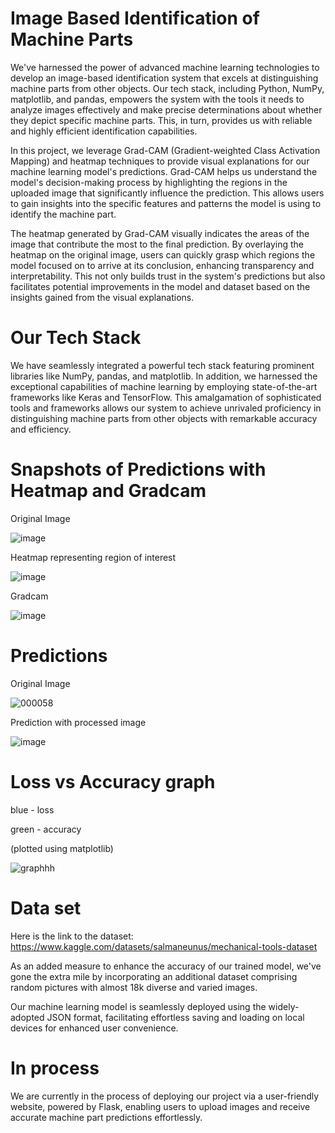 # Image Based Identification of Machine Parts
We've harnessed the power of advanced machine learning technologies to develop an image-based identification system that excels at distinguishing machine parts from other objects. Our tech stack, including Python, NumPy, matplotlib, and pandas, empowers the system with the tools it needs to analyze images effectively and make precise determinations about whether they depict specific machine parts. This, in turn, provides us with reliable and highly efficient identification capabilities.

In this project, we leverage Grad-CAM (Gradient-weighted Class Activation Mapping) and heatmap techniques to provide visual explanations for our machine learning model's predictions. Grad-CAM helps us understand the model's decision-making process by highlighting the regions in the uploaded image that significantly influence the prediction. This allows users to gain insights into the specific features and patterns the model is using to identify the machine part.

The heatmap generated by Grad-CAM visually indicates the areas of the image that contribute the most to the final prediction. By overlaying the heatmap on the original image, users can quickly grasp which regions the model focused on to arrive at its conclusion, enhancing transparency and interpretability. This not only builds trust in the system's predictions but also facilitates potential improvements in the model and dataset based on the insights gained from the visual explanations.

# Our Tech Stack
We have seamlessly integrated a powerful tech stack featuring prominent libraries like NumPy, pandas, and matplotlib. In addition, we harnessed the exceptional capabilities of machine learning by employing state-of-the-art frameworks like Keras and TensorFlow. This amalgamation of sophisticated tools and frameworks allows our system to achieve unrivaled proficiency in distinguishing machine parts from other objects with remarkable accuracy and efficiency.

# Snapshots of Predictions with Heatmap and Gradcam

Original Image

![image](https://github.com/trushee/ML_CS/assets/104219535/cf07bbdb-a777-4aca-b03d-aff7f7c5eeaf)

Heatmap representing region of interest

![image](https://github.com/trushee/ML_CS/assets/104219535/300ea2f8-fd0c-4a5c-8c1b-99b2d4b1b3ea)

Gradcam

![image](https://github.com/trushee/ML_CS/assets/104219535/52c09e51-0b98-487c-ba11-eb89ffcb3e84)


# Predictions

Original Image

![000058](https://github.com/trushee/ML_CS/assets/104219535/17bfc693-fd9e-49ee-97a1-5539eb405cf4)


Prediction with processed image

![image](https://github.com/trushee/ML_CS/assets/104219535/0b39208b-c8da-4309-89fd-217caf04bc8d)



# Loss vs Accuracy graph 
blue - loss

green - accuracy

(plotted using matplotlib)

![graphhh](https://github.com/trushee/ML_CS/assets/104219535/b8ccc9d8-d60b-4ac5-a228-a1757c0bfc91)

# Data set 
Here is the link to the dataset: https://www.kaggle.com/datasets/salmaneunus/mechanical-tools-dataset

As an added measure to enhance the accuracy of our trained model, we've gone the extra mile by incorporating an additional dataset comprising random pictures with almost 18k diverse and varied images.

Our machine learning model is seamlessly deployed using the widely-adopted JSON format, facilitating effortless saving and loading on local devices for enhanced user convenience.

# In process
We are currently in the process of deploying our project via a user-friendly website, powered by Flask, enabling users to upload images and receive accurate machine part predictions effortlessly.
